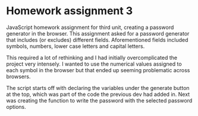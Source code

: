 # Homework assignment 3

JavaScript homework assignment for third unit, creating a password generator in the browser. This assignment asked for a password generator that includes (or excludes) different fields. Aforementioned fields included symbols, numbers, lower case letters and capital letters.

This required a lot of rethinking and I had initially overcomplicated the project very intensely. I wanted to use the numerical values assigned to each symbol in the browser but that ended up seeming problematic across browsers.

The script starts off with declaring the variables under the generate button at the top, which was part of the code the previous dev had added in. Next was creating the function to write the password with the selected password options.